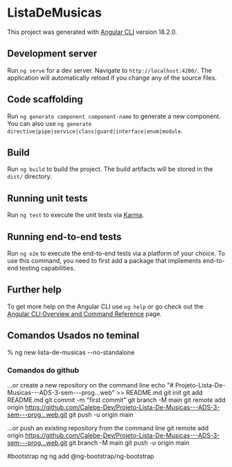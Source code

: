 # ListaDeMusicas

This project was generated with [Angular CLI](https://github.com/angular/angular-cli) version 18.2.0.

## Development server

Run `ng serve` for a dev server. Navigate to `http://localhost:4200/`. The application will automatically reload if you change any of the source files.

## Code scaffolding

Run `ng generate component component-name` to generate a new component. You can also use `ng generate directive|pipe|service|class|guard|interface|enum|module`.

## Build

Run `ng build` to build the project. The build artifacts will be stored in the `dist/` directory.

## Running unit tests

Run `ng test` to execute the unit tests via [Karma](https://karma-runner.github.io).

## Running end-to-end tests

Run `ng e2e` to execute the end-to-end tests via a platform of your choice. To use this command, you need to first add a package that implements end-to-end testing capabilities.

## Further help

To get more help on the Angular CLI use `ng help` or go check out the [Angular CLI Overview and Command Reference](https://angular.dev/tools/cli) page.


## Comandos Usados no teminal

% ng new lista-de-musicas --no-standalone

### Comandos do github

…or create a new repository on the command line
 echo "# Projeto-Lista-De-Musicas---ADS-3-sem---prog...web" >> README.md
git init
git add README.md
git commit -m "first commit"
git branch -M main
git remote add origin https://github.com/Calebe-Dev/Projeto-Lista-De-Musicas---ADS-3-sem---prog...web.git
git push -u origin main

…or push an existing repository from the command line
 git remote add origin https://github.com/Calebe-Dev/Projeto-Lista-De-Musicas---ADS-3-sem---prog...web.git
git branch -M main
git push -u origin main

#bootstrap ng
ng add @ng-bootstrap/ng-bootstrap
